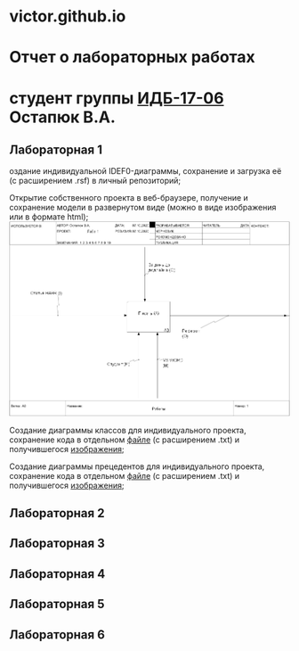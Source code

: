 # victor.github.io
# Отчет о лабораторных работах
# студент группы [ИДБ-17-06](https://github.com/stankin/design-2018/wiki/list-idb-17-06) Остапюк В.А.

## Лабораторная 1
оздание индивидуальной IDEF0-диаграммы, сохранение и загрузка её (c расширением .rsf) в личный репозиторий;

Открытие собственного проекта в веб-браузере, получение и сохранение модели в развернутом виде (можно в виде изображения или в формате html);
![ramus idef0](https://github.com/PQlavka/victor.github.io/blob/main/model.png)

Создание диаграммы классов для индивидуального проекта, сохранение кода в отдельном [файле](https://github.com/PQlavka/victor.github.io/blob/main/diag1.txt) (с расширением .txt) и получившегося [изображения](https://github.com/PQlavka/victor.github.io/blob/main/diag1.png);

Создание диаграммы прецедентов для индивидуального проекта, сохранение кода в отдельном [файле](https://github.com/PQlavka/victor.github.io/blob/main/diag2.txt) (с расширением .txt) и получившегося [изображения](https://github.com/PQlavka/victor.github.io/blob/main/diag%202.png);


## Лабораторная 2

## Лабораторная 3

## Лабораторная 4

## Лабораторная 5

## Лабораторная 6
